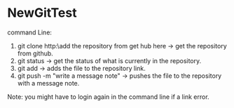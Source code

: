 # NewGitTest

command Line:

1. git clone http:\\add the repository from get hub here -> get the repository from github.
2. git status -> get the status of what is currently in the repository.
3. git add -> adds the file to the repository link.
4. git push -m "write a message note" -> pushes the file to the repository with a message note.

Note: you might have to login again in the command line if a link error.
